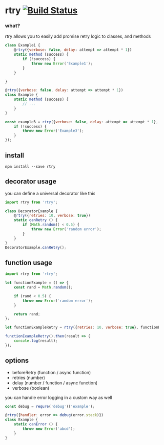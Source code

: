 # rtry [![Build Status](https://travis-ci.org/icodeforlove/rtry.png?branch=master)](https://travis-ci.org/icodeforlove/rtry)

### what?

rtry allows you to easily add promise retry logic to classes, and methods


```javascript
class Example1 {
    @rtry({verbose: false, delay: attempt => attempt * 1})
    static method (success) {
        if (!success) {
            throw new Error('Example1');
        }
    }

}

@rtry({verbose: false, delay: attempt => attempt * 1})
class Example {
    static method (success) {
        // ...
    }
}

const example3 = rtry({verbose: false, delay: attempt => attempt * 1}, (success) => {
    if (!success) {
        throw new Error('Example3');
    }
});
```

## install

```
npm install --save rtry
```

## decorator usage

you can define a universal decorator like this

```javascript
import rtry from 'rtry';

class DecoratorExample {
    @rtry({retries: 10, verbose: true})
    static canRetry () {
        if (Math.random() < 0.5) {
            throw new Error('random error');
        }
    }
}
DecoratorExample.canRetry();
```

## function usage

```javascript
import rtry from 'rtry';

let functionExample = () => {
    const rand = Math.random();

    if (rand < 0.5) {
        throw new Error('random error');
    }

    return rand;
};

let functionExampleRetry = rtry({retries: 10, verbose: true}, functionExample);

functionExampleRetry().then(result => {
    console.log(result);
});
```

## options

- beforeRetry (function / async function)
- retries (number)
- delay (number / function / async function)
- verbose (boolean)

you can handle error logging in a custom way as well

```javascript
const debug = requre('debug')('example');

@rtry({handler: error => debug(error.stack)})
class Example {
    static canError () {
        throw new Error('abcd');
    }
}
```